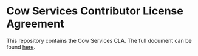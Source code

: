 # Cow Services Contributor License Agreement

This repository contains the Cow Services CLA.
The full document can be found [here](./Cow%20Services%20CLA.md).
